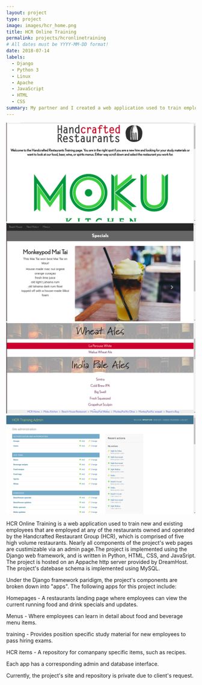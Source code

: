 ```yaml
---
layout: project
type: project
image: images/hcr_home.png
title: HCR Online Training
permalink: projects/hcronlinetraining
# All dates must be YYYY-MM-DD format!
date: 2018-07-14
labels:
  - Django
  - Python 3
  - Linux
  - Apache
  - JavaScript
  - HTML
  - CSS
summary: My partner and I created a web application used to train employees for a restaurant ownership group.
---
```

<div class="ui small rounded images">
  <img class="ui image" src="../images/hcr_home.png">
  <img class="ui image" src="../images/hcr_special.png">
  <img class="ui image" src="../images/beer.png">
  <img class="ui image" src="../images/admin.png">
</div>

HCR Online Training is a web application used to train new and existing employees that are employed at any of the restaurants owned and operated by the Handcrafted Restaurant Group (HCR), which is comprised of five high volume restaurants. Nearly all  components of the project's web pages are custimizable via an admin page.The project is implemented using  the Django web framework, and is written in Python, HTML, CSS, and JavaSript. The project is hosted on an Appache http server provided by DreamHost. The project's datebase schema is implemented using MySQL.

Under the Django framework paridigm, the project's components are broken down into "apps". The following apps for this project include:

Homepages - A restaurants landing page where employees can view the current running food and drink specials and updates.

Menus - Where employees can learn in detail about food and beverage menu items. 

training - Provides position specific study material for new employees to pass hiring exams. 

HCR items - A repository for comanpany specific items, such as recipes.

Each app has a corresponding admin and database interface. 
 
Currently, the project's site and repository is private due to client's request.

